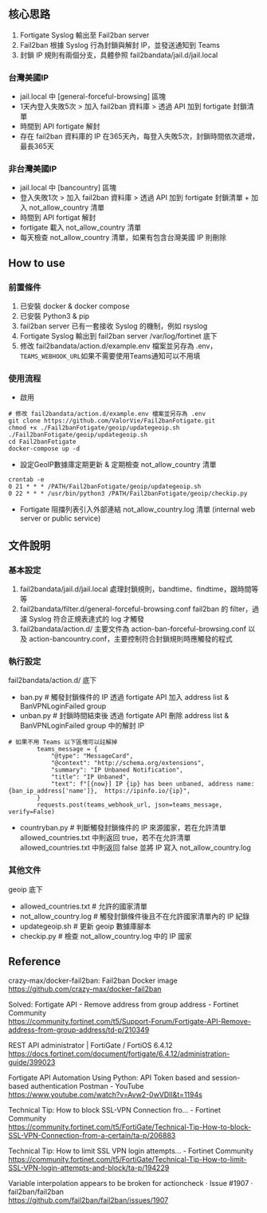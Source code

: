 ## 核心思路
1. Fortigate Syslog 輸出至 Fail2ban server
2. Fail2ban 根據 Syslog 行為封鎖與解封 IP，並發送通知到 Teams
3. 封鎖 IP 規則有兩個分支，具體參照 fail2bandata/jail.d/jail.local

### 台灣美國IP
- jail.local 中 [general-forceful-browsing] 區塊
- 1天內登入失敗5次 > 加入 fail2ban 資料庫 > 透過 API 加到 fortigate 封鎖清單
- 時間到 API fortigate 解封
- 存在 fail2ban 資料庫的 IP 在365天內，每登入失敗5次，封鎖時間依次遞增，最長365天

### 非台灣美國IP
- jail.local 中 [bancountry] 區塊
- 登入失敗1次 > 加入 fail2ban 資料庫 > 透過 API 加到 fortigate 封鎖清單 + 加入 not_allow_country 清單
- 時間到 API fortigat 解封
- fortigate 載入 not_allow_country 清單
- 每天檢查 not_allow_country 清單，如果有包含台灣美國 IP 則刪除

## How to use
### 前置條件
1. 已安裝 docker & docker compose
2. 已安裝 Python3 & pip
3. fail2ban server 已有一套接收 Syslog 的機制，例如 rsyslog
4. Fortigate Syslog 輸出到 fail2ban server /var/log/fortinet 底下
5. 修改 fail2bandata/action.d/example.env 檔案並另存為 .env，```TEAMS_WEBHOOK_URL```如果不需要使用Teams通知可以不用填

### 使用流程
- 啟用
```
# 修改 fail2bandata/action.d/example.env 檔案並另存為 .env
git clone https://github.com/ValorVie/Fail2banFotigate.git
chmod +x ./Fail2banFotigate/geoip/updategeoip.sh
./Fail2banFotigate/geoip/updategeoip.sh
cd Fail2banFotigate
docker-compose up -d
```

- 設定GeoIP數據庫定期更新 & 定期檢查 not_allow_country 清單
```
crontab -e
0 21 * * * /PATH/Fail2banFotigate/geoip/updategeoip.sh
0 22 * * * /usr/bin/python3 /PATH/Fail2banFotigate/geoip/checkip.py
```

- Fortigate 阻擋列表引入外部連結 not_allow_country.log 清單 (internal web server or public service)


## 文件說明
### 基本設定
1. fail2bandata/jail.d/jail.local 處理封鎖規則，bandtime、findtime，跟時間等等
2. fail2bandata/filter.d/general-forceful-browsing.conf fail2ban 的 filter，過濾 Syslog 符合正規表達式的 log 才觸發
3. fail2bandata/action.d/ 主要文件為 action-ban-forceful-browsing.conf 以及 action-bancountry.conf，主要控制符合封鎖規則時應觸發的程式

### 執行設定
fail2bandata/action.d/ 底下
- ban.py # 觸發封鎖條件的 IP 透過 fortigate API 加入 address list & BanVPNLoginFailed group
- unban.py # 封鎖時間結束後 透過 fortigate API 刪除 address list & BanVPNLoginFailed group 中的解封 IP
```
# 如果不用 Teams 以下區塊可以註解掉
        teams_message = {
            "@type": "MessageCard",
            "@context": "http://schema.org/extensions",
            "summary": "IP Unbaned Notification",
            "title": "IP Unbaned",
            "text": f"[{now}] IP {ip} has been unbaned, address name: {ban_ip_address['name']},  https://ipinfo.io/{ip}",
        }
        requests.post(teams_webhook_url, json=teams_message, verify=False)
```
- countryban.py # 判斷觸發封鎖條件的 IP 來源國家，若在允許清單 allowed_countries.txt 中則返回 true，若不在允許清單 allowed_countries.txt 中則返回 false 並將 IP 寫入 not_allow_country.log

### 其他文件
geoip 底下
- allowed_countries.txt # 允許的國家清單
- not_allow_country.log # 觸發封鎖條件後且不在允許國家清單內的 IP 紀錄
- updategeoip.sh # 更新 geoip 數據庫腳本
- checkip.py # 檢查 not_allow_country.log 中的 IP 國家

## Reference
crazy-max/docker-fail2ban: Fail2ban Docker image  
https://github.com/crazy-max/docker-fail2ban

Solved: Fortigate API - Remove address from group address - Fortinet Community  
https://community.fortinet.com/t5/Support-Forum/Fortigate-API-Remove-address-from-group-address/td-p/210349

REST API administrator | FortiGate / FortiOS 6.4.12  
https://docs.fortinet.com/document/fortigate/6.4.12/administration-guide/399023

Fortigate API Automation Using Python: API Token based and session-based authentication Postman - YouTube  
https://www.youtube.com/watch?v=Avw2-0wVDlI&t=1194s

Technical Tip: How to block SSL-VPN Connection fro... - Fortinet Community  
https://community.fortinet.com/t5/FortiGate/Technical-Tip-How-to-block-SSL-VPN-Connection-from-a-certain/ta-p/206883

Technical Tip: How to limit SSL VPN login attempts... - Fortinet Community  
https://community.fortinet.com/t5/FortiGate/Technical-Tip-How-to-limit-SSL-VPN-login-attempts-and-block/ta-p/194229

Variable interpolation appears to be broken for actioncheck · Issue #1907 · fail2ban/fail2ban  
https://github.com/fail2ban/fail2ban/issues/1907